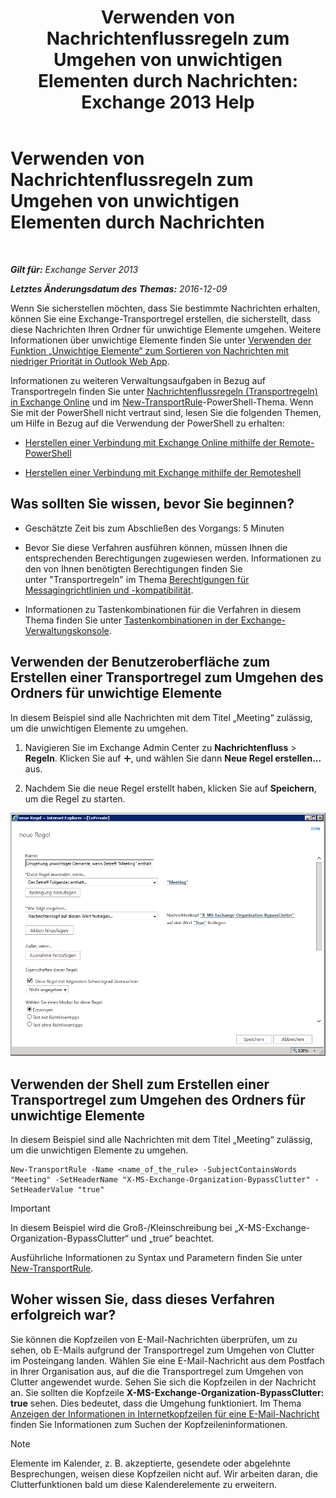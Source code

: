 ﻿---
title: 'Verwenden von Nachrichtenflussregeln zum Umgehen von unwichtigen Elementen durch Nachrichten: Exchange 2013 Help'
TOCTitle: Verwenden von Nachrichtenflussregeln zum Umgehen von unwichtigen Elementen durch Nachrichten
ms:assetid: 58e413f0-aa27-4307-bffd-4df03090a15e
ms:mtpsurl: https://technet.microsoft.com/de-de/library/Dn896639(v=EXCHG.150)
ms:contentKeyID: 64141278
ms.date: 04/24/2018
mtps_version: v=EXCHG.150
ms.translationtype: HT
---

# Verwenden von Nachrichtenflussregeln zum Umgehen von unwichtigen Elementen durch Nachrichten

 

_**Gilt für:** Exchange Server 2013_

_**Letztes Änderungsdatum des Themas:** 2016-12-09_

Wenn Sie sicherstellen möchten, dass Sie bestimmte Nachrichten erhalten, können Sie eine Exchange-Transportregel erstellen, die sicherstellt, dass diese Nachrichten Ihren Ordner für unwichtige Elemente umgehen. Weitere Informationen über unwichtige Elemente finden Sie unter [Verwenden der Funktion „Unwichtige Elemente“ zum Sortieren von Nachrichten mit niedriger Priorität in Outlook Web App](https://go.microsoft.com/fwlink/p/?linkid=528411).

Informationen zu weiteren Verwaltungsaufgaben in Bezug auf Transportregeln finden Sie unter [Nachrichtenflussregeln (Transportregeln) in Exchange Online](https://technet.microsoft.com/de-de/library/jj919238\(v=exchg.150\)) und im [New-TransportRule](https://technet.microsoft.com/de-de/library/bb125138\(v=exchg.150\))-PowerShell-Thema. Wenn Sie mit der PowerShell nicht vertraut sind, lesen Sie die folgenden Themen, um Hilfe in Bezug auf die Verwendung der PowerShell zu erhalten:

  - [Herstellen einer Verbindung mit Exchange Online mithilfe der Remote-PowerShell](https://technet.microsoft.com/de-de/library/jj984289\(v=exchg.150\))

  - [Herstellen einer Verbindung mit Exchange mithilfe der Remoteshell](https://technet.microsoft.com/de-de/library/dd335083\(v=exchg.150\))

## Was sollten Sie wissen, bevor Sie beginnen?

  - Geschätzte Zeit bis zum Abschließen des Vorgangs: 5 Minuten

  - Bevor Sie diese Verfahren ausführen können, müssen Ihnen die entsprechenden Berechtigungen zugewiesen werden. Informationen zu den von Ihnen benötigten Berechtigungen finden Sie unter "Transportregeln" im Thema [Berechtigungen für Messagingrichtlinien und -kompatibilität](messaging-policy-and-compliance-permissions-exchange-2013-help.md).

  - Informationen zu Tastenkombinationen für die Verfahren in diesem Thema finden Sie unter [Tastenkombinationen in der Exchange-Verwaltungskonsole](keyboard-shortcuts-in-the-exchange-admin-center-exchange-online-protection-help.md).

## Verwenden der Benutzeroberfläche zum Erstellen einer Transportregel zum Umgehen des Ordners für unwichtige Elemente

In diesem Beispiel sind alle Nachrichten mit dem Titel „Meeting“ zulässig, um die unwichtigen Elemente zu umgehen.

1.  Navigieren Sie im Exchange Admin Center zu **Nachrichtenfluss** \> **Regeln**. Klicken Sie auf ![Hinzufügen (Symbol)](images/JJ218640.c1e75329-d6d7-4073-a27d-498590bbb558(EXCHG.150).gif "Hinzufügen (Symbol)"), und wählen Sie dann **Neue Regel erstellen...** aus.

2.  Nachdem Sie die neue Regel erstellt haben, klicken Sie auf **Speichern**, um die Regel zu starten.

![Grafikbeispiel: Wenn Betreff „Besprechung“ enthält, Clutter umgehen](images/Dn896639.75957aa4-4b2a-4142-92ff-07f8ccc64d82(EXCHG.150).png "Grafikbeispiel: Wenn Betreff „Besprechung“ enthält, Clutter umgehen")

## Verwenden der Shell zum Erstellen einer Transportregel zum Umgehen des Ordners für unwichtige Elemente

In diesem Beispiel sind alle Nachrichten mit dem Titel „Meeting“ zulässig, um die unwichtigen Elemente zu umgehen.

    New-TransportRule -Name <name_of_the_rule> -SubjectContainsWords "Meeting" -SetHeaderName "X-MS-Exchange-Organization-BypassClutter" -SetHeaderValue "true"


> [!IMPORTANT]
> In diesem Beispiel wird die Groß-/Kleinschreibung bei „X-MS-Exchange-Organization-BypassClutter“ und „true“ beachtet.



Ausführliche Informationen zu Syntax und Parametern finden Sie unter [New-TransportRule](https://technet.microsoft.com/de-de/library/bb125138\(v=exchg.150\)).

## Woher wissen Sie, dass dieses Verfahren erfolgreich war?

Sie können die Kopfzeilen von E-Mail-Nachrichten überprüfen, um zu sehen, ob E-Mails aufgrund der Transportregel zum Umgehen von Clutter im Posteingang landen. Wählen Sie eine E-Mail-Nachricht aus dem Postfach in Ihrer Organisation aus, auf die die Transportregel zum Umgehen von Clutter angewendet wurde. Sehen Sie sich die Kopfzeilen in der Nachricht an. Sie sollten die Kopfzeile **X-MS-Exchange-Organization-BypassClutter: true** sehen. Dies bedeutet, dass die Umgehung funktioniert. Im Thema [Anzeigen der Informationen in Internetkopfzeilen für eine E-Mail-Nachricht](https://go.microsoft.com/fwlink/p/?linkid=822530) finden Sie Informationen zum Suchen der Kopfzeileninformationen.


> [!NOTE]
> Elemente im Kalender, z. B. akzeptierte, gesendete oder abgelehnte Besprechungen, weisen diese Kopfzeilen nicht auf. Wir arbeiten daran, die Clutterfunktionen bald um diese Kalenderelemente zu erweitern.


